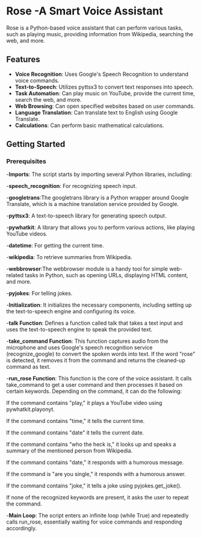 # Rose -A Smart Voice Assistant

Rose is a Python-based voice assistant that can perform various tasks, such as playing music, providing information from Wikipedia, searching the web, and more.

## Features

- **Voice Recognition**: Uses Google's Speech Recognition to understand voice commands.
- **Text-to-Speech**: Utilizes pyttsx3 to convert text responses into speech.
- **Task Automation**: Can play music on YouTube, provide the current time, search the web, and more.
- **Web Browsing**: Can open specified websites based on user commands.
- **Language Translation**: Can translate text to English using Google Translate.
- **Calculations**: Can perform basic mathematical calculations.

## Getting Started

### Prerequisites

-**Imports**: The script starts by importing several Python libraries, including:

-**speech_recognition**: For recognizing speech input.

-**googletrans**:The googletrans library is a Python wrapper around Google Translate, which is a machine translation service provided by Google.

-**pyttsx3**: A text-to-speech library for generating speech output.

-**pywhatkit**: A library that allows you to perform various actions, like playing YouTube videos.

-**datetime**: For getting the current time.

-**wikipedia**: To retrieve summaries from Wikipedia.

-**webbrowser**:The webbrowser module is a handy tool for simple web-related tasks in Python, such as opening URLs, displaying HTML content, and more.

-**pyjokes**: For telling jokes.

-**Initialization**: It initializes the necessary components, including setting up the text-to-speech engine and configuring its voice.

-**talk Function**: Defines a function called talk that takes a text input and uses the text-to-speech engine to speak the provided text.

-**take_command Function**: This function captures audio from the microphone and uses Google's speech recognition service (recognize_google) to convert the spoken words into text. If the word "rose" is detected, it removes it from the command and returns the cleaned-up command as text.

-**run_rose Function**: This function is the core of the voice assistant. It calls take_command to get a user command and then processes it based on certain keywords. Depending on the command, it can do the following:

If the command contains "play," it plays a YouTube video using pywhatkit.playonyt.

If the command contains "time," it tells the current time.

If the command contains "date" it tells the current date.

If the command contains "who the heck is," it looks up and speaks a summary of the mentioned person from Wikipedia.

If the command contains "date," it responds with a humorous message.

If the command is "are you single," it responds with a humorous answer.

If the command contains "joke," it tells a joke using pyjokes.get_joke().

If none of the recognized keywords are present, it asks the user to repeat the command.

-**Main Loop**: The script enters an infinite loop (while True) and repeatedly calls run_rose, essentially waiting for voice commands and responding accordingly.


